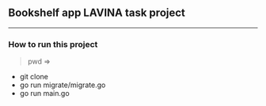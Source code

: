 ## Bookshelf app LAVINA task project
___
### How to run this project
> pwd => 
- git clone 
- go run migrate/migrate.go
- go run main.go